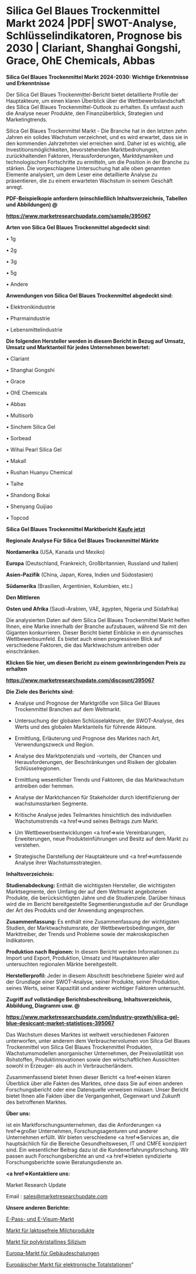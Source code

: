 # Silica Gel Blaues Trockenmittel Markt 2024 |PDF| SWOT-Analyse, Schlüsselindikatoren, Prognose bis 2030 | Clariant, Shanghai Gongshi, Grace, OhE Chemicals, Abbas

<strong>Silica Gel Blaues Trockenmittel Markt 2024-2030: Wichtige Erkenntnisse und Erkenntnisse</strong>

Der Silica Gel Blaues Trockenmittel-Bericht bietet detaillierte Profile der Hauptakteure, um einen klaren Überblick über die Wettbewerbslandschaft des Silica Gel Blaues Trockenmittel-Outlook zu erhalten. Es umfasst auch die Analyse neuer Produkte, den Finanzüberblick, Strategien und Marketingtrends.

Silica Gel Blaues Trockenmittel Markt - Die Branche hat in den letzten zehn Jahren ein solides Wachstum verzeichnet, und es wird erwartet, dass sie in den kommenden Jahrzehnten viel erreichen wird. Daher ist es wichtig, alle Investitionsmöglichkeiten, bevorstehenden Marktbedrohungen, zurückhaltenden Faktoren, Herausforderungen, Marktdynamiken und technologischen Fortschritte zu ermitteln, um die Position in der Branche zu stärken. Die vorgeschlagene Untersuchung hat alle oben genannten Elemente analysiert, um dem Leser eine detaillierte Analyse zu präsentieren, die zu einem erwarteten Wachstum in seinem Geschäft anregt.



<strong><b>PDF-Beispielkopie anfordern (einschließlich Inhaltsverzeichnis, Tabellen und Abbildungen) @ </b></strong>

<strong><a href=https://www.marketresearchupdate.com/sample/395067>

<strong>https://www.marketresearchupdate.com/sample/395067</u></a></strong></strong>



<strong>Arten von Silica Gel Blaues Trockenmittel abgedeckt sind:</strong>

• 1g

• 2g

• 3g

• 5g

• Andere



<strong>Anwendungen von Silica Gel Blaues Trockenmittel abgedeckt sind:</strong>

• Elektronikindustrie

• Pharmaindustrie

• Lebensmittelindustrie



<strong>Die folgenden Hersteller werden in diesem Bericht in Bezug auf Umsatz, Umsatz und Marktanteil für jedes Unternehmen bewertet:</strong>

• Clariant

• Shanghai Gongshi

• Grace

• OhE Chemicals

• Abbas

• Multisorb

• Sinchem Silica Gel

• Sorbead

• Wihai Pearl Silica Gel

• Makall

• Rushan Huanyu Chemical

• Taihe

• Shandong Bokai

• Shenyang Guijiao

• Topcod



<strong>Silica Gel Blaues Trockenmittel Marktbericht <a href=https://www.marketresearchupdate.com/buynow/395067>Kaufe jetzt</a></strong>



<strong>Regionale Analyse Für Silica Gel Blaues Trockenmittel Märkte</strong>



<strong>Nordamerika</strong> (USA, Kanada und Mexiko)



<strong>Europa</strong> (Deutschland, Frankreich, Großbritannien, Russland und Italien)



<strong>Asien-Pazifik</strong> (China, Japan, Korea, Indien und Südostasien)



<strong>Südamerika</strong> (Brasilien, Argentinien, Kolumbien, etc.)



<strong>Den Mittleren</strong> 

<strong>Osten und Afrika</strong> (Saudi-Arabien, VAE, ägypten, Nigeria und Südafrika)

Die analysierten Daten auf dem Silica Gel Blaues Trockenmittel Markt helfen Ihnen, eine Marke innerhalb der Branche aufzubauen, während Sie mit den Giganten konkurrieren. Dieser Bericht bietet Einblicke in ein dynamisches Wettbewerbsumfeld. Es bietet auch einen progressiven Blick auf verschiedene Faktoren, die das Marktwachstum antreiben oder einschränken.



<strong>Klicken Sie hier, um diesen Bericht zu einem gewinnbringenden Preis zu erhalten
</strong>

<strong><a href=https://www.marketresearchupdate.com/discount/395067>https://www.marketresearchupdate.com/discount/395067</b></u></strong></a>



<strong>Die Ziele des Berichts sind:</strong>

- Analyse und Prognose der Marktgröße von Silica Gel Blaues Trockenmittel Branchen auf dem Weltmarkt.

- Untersuchung der globalen Schlüsselakteure, der SWOT-Analyse, des Werts und des globalen Marktanteils für führende Akteure.

- Ermittlung, Erläuterung und Prognose des Marktes nach Art, Verwendungszweck und Region.

- Analyse des Marktpotenzials und -vorteils, der Chancen und Herausforderungen, der Beschränkungen und Risiken der globalen Schlüsselregionen.

- Ermittlung wesentlicher Trends und Faktoren, die das Marktwachstum antreiben oder hemmen.

- Analyse der Marktchancen für Stakeholder durch Identifizierung der wachstumsstarken Segmente.

- Kritische Analyse jedes Teilmarktes hinsichtlich des individuellen Wachstumstrends <a href=>und</a> seines Beitrags zum Markt.

- Um Wettbewerbsentwicklungen <a href=>wie</a> Vereinbarungen, Erweiterungen, neue Produkteinführungen und Besitz auf dem Markt zu verstehen.

- Strategische Darstellung der Hauptakteure und <a href=>umfas</a>sende Analyse ihrer Wachstumsstrategien.



<strong>Inhaltsverzeichnis:</strong>



<strong>Studienabdeckung:</strong> Enthält die wichtigsten Hersteller, die wichtigsten Marktsegmente, den Umfang der auf dem Weltmarkt angebotenen Produkte, die berücksichtigten Jahre und die Studienziele. Darüber hinaus wird die im Bericht bereitgestellte Segmentierungsstudie auf der Grundlage der Art des Produkts und der Anwendung angesprochen.



<strong>Zusammenfassung:</strong> Es enthält eine Zusammenfassung der wichtigsten Studien, der Marktwachstumsrate, der Wettbewerbsbedingungen, der Markttreiber, der Trends und Probleme sowie der makroskopischen Indikatoren.



<strong>Produktion nach Regionen:</strong> In diesem Bericht werden Informationen zu Import und Export, Produktion, Umsatz und Hauptakteuren aller untersuchten regionalen Märkte bereitgestellt.



<strong>Herstellerprofil:</strong> Jeder in diesem Abschnitt beschriebene Spieler wird auf der Grundlage einer SWOT-Analyse, seiner Produkte, seiner Produktion, seines Werts, seiner Kapazität und anderer wichtiger Faktoren untersucht.



<strong><b>Zugriff auf vollständige Berichtsbeschreibung, Inhaltsverzeichnis, Abbildung, Diagramm usw. @ </b></strong>

<strong><a href=https://www.marketresearchupdate.com/industry-growth/silica-gel-blue-desiccant-market-statistices-395067>https://www.marketresearchupdate.com/industry-growth/silica-gel-blue-desiccant-market-statistices-395067</a></strong>

Das Wachstum dieses Marktes ist weltweit verschiedenen Faktoren unterworfen, unter anderem dem Verbrauchervolumen von Silica Gel Blaues Trockenmittel von Silica Gel Blaues Trockenmittel Produkten, Wachstumsmodellen anorganischer Unternehmen, der Preisvolatilität von Rohstoffen, Produktinnovationen sowie den wirtschaftlichen Aussichten sowohl in Erzeuger- als auch in Verbraucherländern.

Zusammenfassend bietet Ihnen dieser Bericht <a href=>einen</a> klaren Überblick über alle Fakten des Marktes, ohne dass Sie auf einen anderen Forschungsbericht oder eine Datenquelle verweisen müssen. Unser Bericht bietet Ihnen alle Fakten über die Vergangenheit, Gegenwart und Zukunft des betroffenen Marktes.



<strong>Über uns:</strong>

 ist ein Marktforschungsunternehmen, das die Anforderungen <a href=>großer</a> Unternehmen, Forschungsagenturen und anderer Unternehmen erfüllt. Wir bieten verschiedene <a href=>Services</a> an, die hauptsächlich für die Bereiche Gesundheitswesen, IT und CMFE konzipiert sind. Ein wesentlicher Beitrag dazu ist die Kundenerfahrungsforschung. Wir passen auch Forschungsberichte an und <a href=>bieten</a> syndizierte Forschungsberichte sowie Beratungsdienste an.



<strong><a href=>Kontaktiere uns:</a></strong>

Market Research Update

Email : sales@marketresearchupdate.com



<strong>Unsere anderen Berichte:</strong>

<a href=https://www.linkedin.com/pulse/e-passport-e-visa-market-analyzing-latest-developments>E-Pass- und E-Visum-Markt</a>

<a href=https://www.linkedin.com/pulse/lactose-free-dairy-market-witness-huge>Markt für laktosefreie Milchprodukte</a>

<a href=https://www.linkedin.com/pulse/polycrystalline-silicon-market-outlooks-2023>Markt für polykristallines Silizium</a>

<a href=https://www.linkedin.com/pulse/europe-building-formwork-market-2023-global-industry-analysis>Europa-Markt für Gebäudeschalungen</a>

<a href=https://www.linkedin.com/pulse/europe-electronic-total-station-market-analysis>Europäischer Markt für elektronische Totalstationen</a>"
